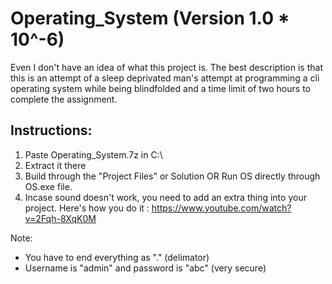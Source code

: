 # Operating_System (Version 1.0 * 10^-6)
Even I don't have an idea of what this project is. The best description is that this is an attempt of a sleep deprivated man's attempt at programming a cli operating system while being blindfolded and a time limit of two hours to complete the assignment.

## Instructions:
1) Paste Operating_System.7z in C:\
2) Extract it there
3) Build through the "Project Files" or Solution
OR
Run OS directly through OS.exe file.
4) Incase sound doesn't work, you need to add an extra thing into your project.
Here's how you do it : https://www.youtube.com/watch?v=2Fqh-8XqK0M

Note:
- You have to end everything as "." (delimator)
- Username is "admin" and password is "abc" (very secure)
